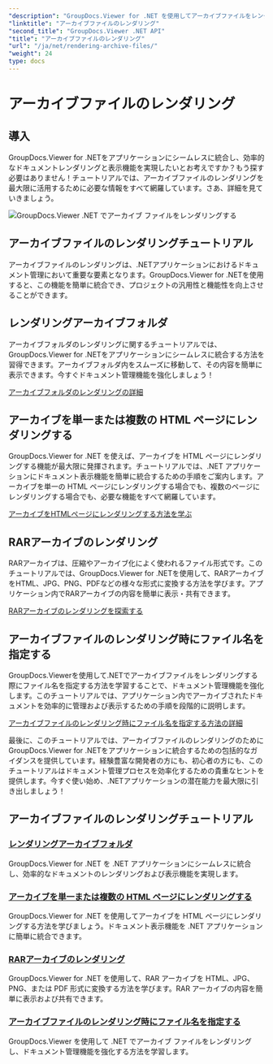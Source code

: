 ```yaml
---
"description": "GroupDocs.Viewer for .NET を使用してアーカイブファイルをレンダリングするための包括的なチュートリアルをご覧ください。.NET アプリケーションにシームレスかつ効率的に統合できます。"
"linktitle": "アーカイブファイルのレンダリング"
"second_title": "GroupDocs.Viewer .NET API"
"title": "アーカイブファイルのレンダリング"
"url": "/ja/net/rendering-archive-files/"
"weight": 24
type: docs
---
```

# アーカイブファイルのレンダリング

## 導入

GroupDocs.Viewer for .NETをアプリケーションにシームレスに統合し、効率的なドキュメントレンダリングと表示機能を実現したいとお考えですか？もう探す必要はありません！チュートリアルでは、アーカイブファイルのレンダリングを最大限に活用するために必要な情報をすべて網羅しています。さあ、詳細を見ていきましょう。

![GroupDocs.Viewer .NET でアーカイブ ファイルをレンダリングする](/viewer/rendering-archive-files/image.png)

## アーカイブファイルのレンダリングチュートリアル

アーカイブファイルのレンダリングは、.NETアプリケーションにおけるドキュメント管理において重要な要素となります。GroupDocs.Viewer for .NETを使用すると、この機能を簡単に統合でき、プロジェクトの汎用性と機能性を向上させることができます。

## レンダリングアーカイブフォルダ

アーカイブフォルダのレンダリングに関するチュートリアルでは、GroupDocs.Viewer for .NETをアプリケーションにシームレスに統合する方法を習得できます。アーカイブフォルダ内をスムーズに移動して、その内容を簡単に表示できます。今すぐドキュメント管理機能を強化しましょう！

[アーカイブフォルダのレンダリングの詳細](./render-archive-folder/)

## アーカイブを単一または複数の HTML ページにレンダリングする

GroupDocs.Viewer for .NET を使えば、アーカイブを HTML ページにレンダリングする機能が最大限に発揮されます。チュートリアルでは、.NET アプリケーションにドキュメント表示機能を簡単に統合するための手順をご案内します。アーカイブを単一の HTML ページにレンダリングする場合でも、複数のページにレンダリングする場合でも、必要な機能をすべて網羅しています。

[アーカイブをHTMLページにレンダリングする方法を学ぶ](./render-archives-html/)

## RARアーカイブのレンダリング

RARアーカイブは、圧縮やアーカイブ化によく使われるファイル形式です。このチュートリアルでは、GroupDocs.Viewer for .NETを使用して、RARアーカイブをHTML、JPG、PNG、PDFなどの様々な形式に変換する方法を学びます。アプリケーション内でRARアーカイブの内容を簡単に表示・共有できます。

[RARアーカイブのレンダリングを探索する](./render-rar/)

## アーカイブファイルのレンダリング時にファイル名を指定する

GroupDocs.Viewerを使用して.NETでアーカイブファイルをレンダリングする際にファイル名を指定する方法を学習することで、ドキュメント管理機能を強化します。このチュートリアルでは、アプリケーション内でアーカイブされたドキュメントを効率的に管理および表示するための手順を段階的に説明します。

[アーカイブファイルのレンダリング時にファイル名を指定する方法の詳細](./specify-filename-render-archive/)

最後に、このチュートリアルでは、アーカイブファイルのレンダリングのためにGroupDocs.Viewer for .NETをアプリケーションに統合するための包括的なガイダンスを提供しています。経験豊富な開発者の方にも、初心者の方にも、このチュートリアルはドキュメント管理プロセスを効率化するための貴重なヒントを提供します。今すぐ使い始め、.NETアプリケーションの潜在能力を最大限に引き出しましょう！
## アーカイブファイルのレンダリングチュートリアル
### [レンダリングアーカイブフォルダ](./render-archive-folder/)
GroupDocs.Viewer for .NET を .NET アプリケーションにシームレスに統合し、効率的なドキュメントのレンダリングおよび表示機能を実現します。
### [アーカイブを単一または複数の HTML ページにレンダリングする](./render-archives-html/)
GroupDocs.Viewer for .NET を使用してアーカイブを HTML ページにレンダリングする方法を学びましょう。ドキュメント表示機能を .NET アプリケーションに簡単に統合できます。
### [RARアーカイブのレンダリング](./render-rar/)
GroupDocs.Viewer for .NET を使用して、RAR アーカイブを HTML、JPG、PNG、または PDF 形式に変換する方法を学びます。RAR アーカイブの内容を簡単に表示および共有できます。
### [アーカイブファイルのレンダリング時にファイル名を指定する](./specify-filename-render-archive/)
GroupDocs.Viewer を使用して .NET でアーカイブ ファイルをレンダリングし、ドキュメント管理機能を強化する方法を学習します。